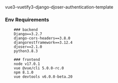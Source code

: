 vue3-vuetify3-django-djoser-authentication-template

### Env Requirements

```
    ### backend
    Django==3.2.7
    django-cors-headers==3.8.0
    djangorestframework==3.12.4
    djoser==2.1.0
    python3.8.3

    ### frontend
    node v17.0.1
    vue @vue/cli 5.0.0-rc.0
    npm 8.1.0
    vue devtools v6.0.0-beta.20
```
